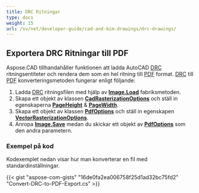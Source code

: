 ```yaml
---  
title: DRC Ritningar  
type: docs  
weight: 15  
url: /sv/net/developer-guide/cad-and-bim-drawings/drc-drawings/  
---  
```


## **Exportera DRC Ritningar till PDF**  

Aspose.CAD tillhandahåller funktionen att ladda AutoCAD [DRC](https://docs.fileformat.com/3d/drc/) ritningsentiteter och rendera dem som en hel ritning till [PDF](https://docs.fileformat.com/pdf/) format. [DRC](https://docs.fileformat.com/3d/drc/) till [PDF](https://docs.fileformat.com/pdf/) konverteringsmetoden fungerar enligt följande:  

1. Ladda [DRC](https://docs.fileformat.com/3d/drc/) ritningsfilen med hjälp av [**Image.Load**](https://reference.aspose.com/cad/net/aspose.cad.image/load/methods/2) fabriksmetoden.  
1. Skapa ett objekt av klassen [**CadRasterizationOptions**](https://reference.aspose.com/cad/net/aspose.cad.imageoptions/cadrasterizationoptions) och ställ in egenskaperna [**PageHeight**](https://reference.aspose.com/cad/net/aspose.cad.imageoptions/vectorrasterizationoptions/properties/pageheight) & [**PageWidth**](https://reference.aspose.com/cad/net/aspose.cad.imageoptions/vectorrasterizationoptions/properties/pagewidth).  
1. Skapa ett objekt av klassen [**PdfOptions**](https://reference.aspose.com/cad/net/aspose.cad.imageoptions/pdfoptions) och ställ in egenskapen [**VectorRasterizationOptions**](https://reference.aspose.com/cad/net/aspose.cad.imageoptions/vectorrasterizationoptions).  
1. Anropa [**Image.Save**](https://reference.aspose.com/cad/net/aspose.cad/image/methods/save/index) medan du skickar ett objekt av [**PdfOptions**](https://reference.aspose.com/cad/net/aspose.cad.imageoptions/pdfoptions) som den andra parametern.  

### Exempel på kod  

Kodexemplet nedan visar hur man konverterar en fil med standardinställningar.  

  
{{< gist "aspose-com-gists" "16de0fa2ea006758f25d1ad32bc75fd2" "Convert-DRC-to-PDF-Export.cs" >}}

